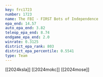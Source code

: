 ```yaml
---
key: frc1723
number: 1723
name: The FBI - FIRST Bots of Independence
epa_end: 14.57
auto_epa_end: 3.82
teleop_epa_end: 8.74
endgame_epa_end: 2.0
winrate: 0.3125
district_epa_rank: 803
district_epa_percentile: 0.5541
type: Team
---
```

[[2024ksla]]
[[2024mokc]]
[[2024mose]]
